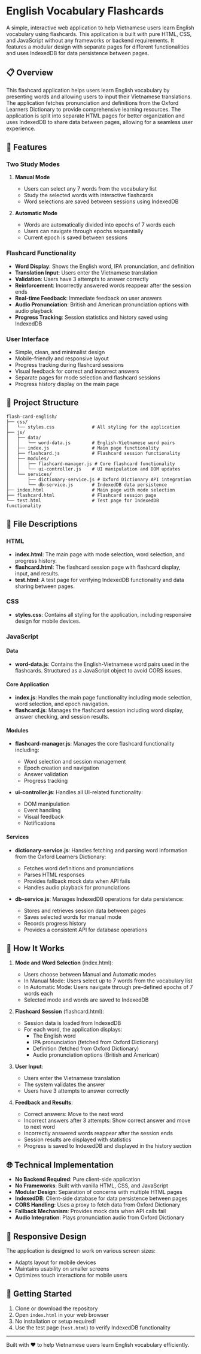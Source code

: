 # English Vocabulary Flashcards

A simple, interactive web application to help Vietnamese users learn English vocabulary using flashcards. This application is built with pure HTML, CSS, and JavaScript without any frameworks or backend requirements. It features a modular design with separate pages for different functionalities and uses IndexedDB for data persistence between pages.

## 📋 Overview

This flashcard application helps users learn English vocabulary by presenting words and allowing users to input their Vietnamese translations. The application fetches pronunciation and definitions from the Oxford Learners Dictionary to provide comprehensive learning resources. The application is split into separate HTML pages for better organization and uses IndexedDB to share data between pages, allowing for a seamless user experience.

## 🚀 Features

### Two Study Modes

1. **Manual Mode**
   - Users can select any 7 words from the vocabulary list
   - Study the selected words with interactive flashcards
   - Word selections are saved between sessions using IndexedDB

2. **Automatic Mode**
   - Words are automatically divided into epochs of 7 words each
   - Users can navigate through epochs sequentially
   - Current epoch is saved between sessions

### Flashcard Functionality

- **Word Display**: Shows the English word, IPA pronunciation, and definition
- **Translation Input**: Users enter the Vietnamese translation
- **Validation**: Users have 3 attempts to answer correctly
- **Reinforcement**: Incorrectly answered words reappear after the session ends
- **Real-time Feedback**: Immediate feedback on user answers
- **Audio Pronunciation**: British and American pronunciation options with audio playback
- **Progress Tracking**: Session statistics and history saved using IndexedDB

### User Interface

- Simple, clean, and minimalist design
- Mobile-friendly and responsive layout
- Progress tracking during flashcard sessions
- Visual feedback for correct and incorrect answers
- Separate pages for mode selection and flashcard sessions
- Progress history display on the main page

## 📁 Project Structure

```
flash-card-english/
├── css/
│   └── styles.css              # All styling for the application
├── js/
│   ├── data/
│   │   └── word-data.js        # English-Vietnamese word pairs
│   ├── index.js                # Main page functionality
│   ├── flashcard.js            # Flashcard session functionality
│   ├── modules/
│   │   ├── flashcard-manager.js # Core flashcard functionality
│   │   └── ui-controller.js    # UI manipulation and DOM updates
│   └── services/
│       ├── dictionary-service.js # Oxford Dictionary API integration
│       └── db-service.js       # IndexedDB data persistence
├── index.html                  # Main page with mode selection
├── flashcard.html              # Flashcard session page
└── test.html                   # Test page for IndexedDB functionality
```

## 📄 File Descriptions

### HTML

- **index.html**: The main page with mode selection, word selection, and progress history.
- **flashcard.html**: The flashcard session page with flashcard display, input, and results.
- **test.html**: A test page for verifying IndexedDB functionality and data sharing between pages.

### CSS

- **styles.css**: Contains all styling for the application, including responsive design for mobile devices.

### JavaScript

#### Data

- **word-data.js**: Contains the English-Vietnamese word pairs used in the flashcards. Structured as a JavaScript object to avoid CORS issues.

#### Core Application

- **index.js**: Handles the main page functionality including mode selection, word selection, and epoch navigation.
- **flashcard.js**: Manages the flashcard session including word display, answer checking, and session results.

#### Modules

- **flashcard-manager.js**: Manages the core flashcard functionality including:
  - Word selection and session management
  - Epoch creation and navigation
  - Answer validation
  - Progress tracking

- **ui-controller.js**: Handles all UI-related functionality:
  - DOM manipulation
  - Event handling
  - Visual feedback
  - Notifications

#### Services

- **dictionary-service.js**: Handles fetching and parsing word information from the Oxford Learners Dictionary:
  - Fetches word definitions and pronunciations
  - Parses HTML responses
  - Provides fallback mock data when API fails
  - Handles audio playback for pronunciations

- **db-service.js**: Manages IndexedDB operations for data persistence:
  - Stores and retrieves session data between pages
  - Saves selected words for manual mode
  - Records progress history
  - Provides a consistent API for database operations

## 🔧 How It Works

1. **Mode and Word Selection** (index.html):
   - Users choose between Manual and Automatic modes
   - In Manual Mode: Users select up to 7 words from the vocabulary list
   - In Automatic Mode: Users navigate through pre-defined epochs of 7 words each
   - Selected mode and words are saved to IndexedDB

2. **Flashcard Session** (flashcard.html):
   - Session data is loaded from IndexedDB
   - For each word, the application displays:
     - The English word
     - IPA pronunciation (fetched from Oxford Dictionary)
     - Definition (fetched from Oxford Dictionary)
     - Audio pronunciation options (British and American)

3. **User Input**:
   - Users enter the Vietnamese translation
   - The system validates the answer
   - Users have 3 attempts to answer correctly

4. **Feedback and Results**:
   - Correct answers: Move to the next word
   - Incorrect answers after 3 attempts: Show correct answer and move to next word
   - Incorrectly answered words reappear after the session ends
   - Session results are displayed with statistics
   - Progress is saved to IndexedDB and displayed in the history section

## 🌐 Technical Implementation

- **No Backend Required**: Pure client-side application
- **No Frameworks**: Built with vanilla HTML, CSS, and JavaScript
- **Modular Design**: Separation of concerns with multiple HTML pages
- **IndexedDB**: Client-side database for data persistence between pages
- **CORS Handling**: Uses a proxy to fetch data from Oxford Dictionary
- **Fallback Mechanism**: Provides mock data when API calls fail
- **Audio Integration**: Plays pronunciation audio from Oxford Dictionary

## 📱 Responsive Design

The application is designed to work on various screen sizes:
- Adapts layout for mobile devices
- Maintains usability on smaller screens
- Optimizes touch interactions for mobile users

## 🚀 Getting Started

1. Clone or download the repository
2. Open `index.html` in your web browser
3. No installation or setup required!
4. Use the test page (`test.html`) to verify IndexedDB functionality

---

Built with ❤️ to help Vietnamese users learn English vocabulary efficiently.
